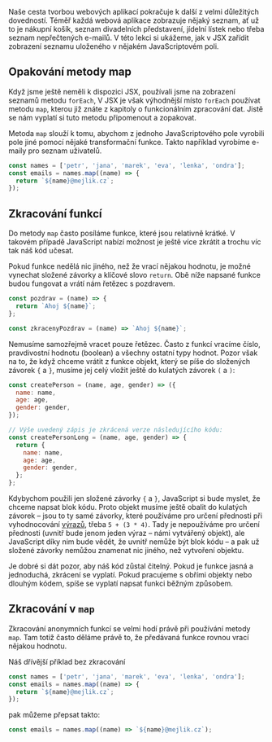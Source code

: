 Naše cesta tvorbou webových aplikací pokračuje k další z velmi důležitých dovedností. Téměř každá webová aplikace zobrazuje nějaký seznam, ať už to je nákupní košík, seznam divadelních představení, jídelní lístek nebo třeba seznam nepřečtených e-mailů. V této lekci si ukážeme, jak v JSX zařídit zobrazení seznamu uloženého v nějakém JavaScriptovém poli.

## Opakování metody map

Když jsme ještě neměli k dispozici JSX, používali jsme na zobrazení seznamů metodu `forEach`, V JSX je však výhodnější místo `forEach` používat metodu `map`, kterou již znáte z kapitoly o funkcionálním zpracování dat. Jistě se nám vyplatí si tuto metodu připomenout a zopakovat.

Metoda `map` slouží k tomu, abychom z jednoho JavaScriptového pole vyrobili pole jiné pomocí nějaké transformační funkce. Takto například vyrobíme e-maily pro seznam uživatelů.

```js
const names = ['petr', 'jana', 'marek', 'eva', 'lenka', 'ondra'];
const emails = names.map((name) => {
  return `${name}@mejlik.cz`;
});
```

## Zkracování funkcí

Do metody `map` často posíláme funkce, které jsou relativně krátké. V takovém případě JavaScript nabízí možnost je ještě více zkrátit a trochu víc tak náš kód učesat.

Pokud funkce nedělá nic jiného, než že vrací nějakou hodnotu, je možné vynechat složené závorky a klíčové slovo `return`. Obě níže napsané funkce budou fungovat a vrátí nám řetězec s pozdravem.

```js
const pozdrav = (name) => {
  return `Ahoj ${name}`;
};

const zkracenyPozdrav = (name) => `Ahoj ${name}`;
```

Nemusíme samozřejmě vracet pouze řetězec. Často z funkcí vracíme číslo, pravdivostní hodnotu (boolean) a všechny ostatní typy hodnot. Pozor však na to, že když chceme vrátit z funkce objekt, který se píše do složených závorek `{` a `}`, musíme jej celý vložit ještě do kulatých závorek `(` a `)`:

```js
const createPerson = (name, age, gender) => ({
  name: name,
  age: age,
  gender: gender,
});

// Výše uvedený zápis je zkrácená verze následujícího kódu:
const createPersonLong = (name, age, gender) => {
  return {
    name: name,
    age: age,
    gender: gender,
  };
};
```

Kdybychom použili jen složené závorky `{` a `}`, JavaScript si bude myslet, že chceme napsat blok kódu. Proto objekt musíme ještě obalit do kulatých závorek – jsou to ty samé závorky, které používáme pro určení přednosti při vyhodnocování [výrazů](https://developer.mozilla.org/en-US/docs/Web/JavaScript/Reference/Operators), třeba `5 + (3 * 4)`. Tady je nepoužíváme pro určení přednosti (uvnitř bude jenom jeden výraz – námi vytvářený objekt), ale JavaScript díky nim bude vědět, že uvnitř nemůže být blok kódu – a pak už složené závorky nemůžou znamenat nic jiného, než vytvoření objektu.

Je dobré si dát pozor, aby náš kód zůstal čitelný. Pokud je funkce jasná a jednoduchá, zkrácení se vyplatí. Pokud pracujeme s obřími objekty nebo dlouhým kódem, spíše se vyplatí napsat funkci běžným způsobem.

## Zkracování v `map`

Zkracování anonymních funkcí se velmi hodí právě při používání metody `map`. Tam totiž často děláme právě to, že předávaná funkce rovnou vrací nějakou hodnotu.

Náš dřívější příklad bez zkracování

```js
const names = ['petr', 'jana', 'marek', 'eva', 'lenka', 'ondra'];
const emails = names.map((name) => {
  return `${name}@mejlik.cz`;
});
```

pak můžeme přepsat takto:

```js
const emails = names.map((name) => `${name}@mejlik.cz`);
```
